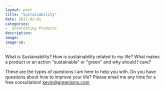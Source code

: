 ```yaml
---
layout: post
title: "Sustainability"
date: 2017-02-01
categories:
-  Interesting Products
description: 
image: 
image-sm: 
---
```


What is Sustainability? How is sustainability related to my life? What makes a product or an action "sustainable" or "green" and why should I care?

These are the types of questions I am here to help you with. Do you have questions about how to improve your life? Please email me any time for a free consultation! kevin@greenisms.com

